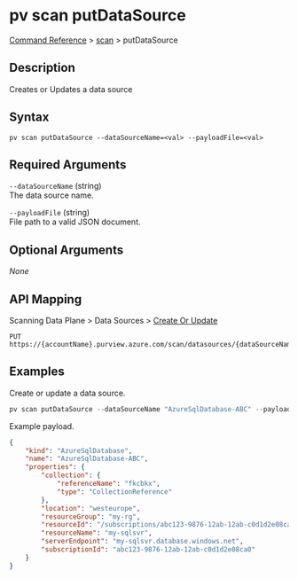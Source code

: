 # pv scan putDataSource
[Command Reference](../../../README.md#command-reference) > [scan](./main.md) > putDataSource

## Description
Creates or Updates a data source

## Syntax
```
pv scan putDataSource --dataSourceName=<val> --payloadFile=<val>
```

## Required Arguments
`--dataSourceName` (string)  
The data source name.

`--payloadFile` (string)  
File path to a valid JSON document.

## Optional Arguments
*None*

## API Mapping
Scanning Data Plane > Data Sources > [Create Or Update](https://docs.microsoft.com/en-us/rest/api/purview/scanningdataplane/data-sources/create-or-update)
```
PUT https://{accountName}.purview.azure.com/scan/datasources/{dataSourceName}
```

## Examples
Create or update a data source.
```powershell
pv scan putDataSource --dataSourceName "AzureSqlDatabase-ABC" --payloadFile "/Path/to/file.json"  
```

Example payload.
```json
{
    "kind": "AzureSqlDatabase",
    "name": "AzureSqlDatabase-ABC",
    "properties": {
        "collection": {
            "referenceName": "fkcbkx",
            "type": "CollectionReference"
        },
        "location": "westeurope",
        "resourceGroup": "my-rg",
        "resourceId": "/subscriptions/abc123-9876-12ab-12ab-c0d1d2e08ca0/resourceGroups/my-rg/providers/Microsoft.Sql/servers/my-sqlsvr",
        "resourceName": "my-sqlsvr",
        "serverEndpoint": "my-sqlsvr.database.windows.net",
        "subscriptionId": "abc123-9876-12ab-12ab-c0d1d2e08ca0"
    }
}
```